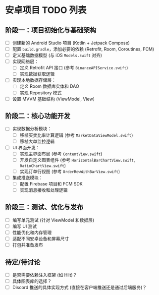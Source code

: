# 安卓项目 TODO 列表

## 阶段一：项目初始化与基础架构
- [ ] 创建新的 Android Studio 项目 (Kotlin + Jetpack Compose)
- [ ] 配置 `build.gradle`，添加必要的依赖 (Retrofit, Room, Coroutines, FCM)
- [ ] 定义基础数据模型 (与 iOS `Models.swift` 对齐)
- [ ] 实现网络层：
    - [ ] 定义 Retrofit API 接口 (参考 `BinanceAPIService.swift`)
    - [ ] 实现数据获取逻辑
- [ ] 实现本地数据存储层：
    - [ ] 定义 Room 数据库实体和 DAO
    - [ ] 实现 Repository 模式
- [ ] 设置 MVVM 基础结构 (ViewModel, View)

## 阶段二：核心功能开发
- [ ] 实现数据分析模块：
    - [ ] 移植买卖比率计算逻辑 (参考 `MarketDataViewModel.swift`)
    - [ ] 移植大单监控逻辑
- [ ] UI 界面开发：
    - [ ] 实现主界面布局 (参考 `ContentView.swift`)
    - [ ] 开发自定义图表组件 (参考 `HorizontalBarChartView.swift`, `RatioChartView.swift`)
    - [ ] 实现订单行视图 (参考 `OrderRowWithBarView.swift`)
- [ ] 集成推送模块：
    - [ ] 配置 Firebase 项目和 FCM SDK
    - [ ] 实现消息接收和处理逻辑

## 阶段三：测试、优化与发布
- [ ] 编写单元测试 (针对 ViewModel 和数据层)
- [ ] 编写 UI 测试
- [ ] 性能优化和内存管理
- [ ] 适配不同安卓设备和屏幕尺寸
- [ ] 打包并准备发布

## 待定/待讨论
- [ ] 是否需要依赖注入框架 (如 Hilt)？
- [ ] 具体图表库的选择？
- [ ] Discord 推送的具体实现方式 (直接在客户端推送还是通过后端服务)？
